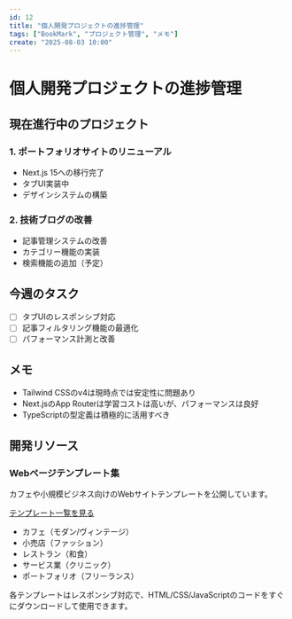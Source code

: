 ```yaml
---
id: 12
title: "個人開発プロジェクトの進捗管理"
tags: ["BookMark", "プロジェクト管理", "メモ"]
create: "2025-08-03 10:00"
---
```


# 個人開発プロジェクトの進捗管理

## 現在進行中のプロジェクト

### 1. ポートフォリオサイトのリニューアル
- Next.js 15への移行完了
- タブUI実装中
- デザインシステムの構築

### 2. 技術ブログの改善
- 記事管理システムの改善
- カテゴリー機能の実装
- 検索機能の追加（予定）

## 今週のタスク

- [ ] タブUIのレスポンシブ対応
- [ ] 記事フィルタリング機能の最適化
- [ ] パフォーマンス計測と改善

## メモ

- Tailwind CSSのv4は現時点では安定性に問題あり
- Next.jsのApp Routerは学習コストは高いが、パフォーマンスは良好
- TypeScriptの型定義は積極的に活用すべき

## 開発リソース

### Webページテンプレート集
カフェや小規模ビジネス向けのWebサイトテンプレートを公開しています。

[テンプレート一覧を見る](/note/webpage-temp)

- カフェ（モダン/ヴィンテージ）
- 小売店（ファッション）
- レストラン（和食）
- サービス業（クリニック）
- ポートフォリオ（フリーランス）

各テンプレートはレスポンシブ対応で、HTML/CSS/JavaScriptのコードをすぐにダウンロードして使用できます。